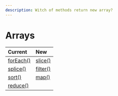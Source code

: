 ```yaml
---
description: Witch of methods return new array?
---
```


# Arrays

| Current | New |
| :--- | :--- |
| [forEach\(\)](https://developer.mozilla.org/ru/docs/Web/JavaScript/Reference/Global_Objects/Array/forEach) | [slice\(\)](https://developer.mozilla.org/ru/docs/Web/JavaScript/Reference/Global_Objects/Array/slice) |
| [splice\(\)](https://developer.mozilla.org/ru/docs/Web/JavaScript/Reference/Global_Objects/Array/splice) | [filter\(\)](https://developer.mozilla.org/ru/docs/Web/JavaScript/Reference/Global_Objects/Array/filter) |
| [sort\(\)](https://developer.mozilla.org/ru/docs/Web/JavaScript/Reference/Global_Objects/Array/sort) | [map\(\)](https://developer.mozilla.org/ru/docs/Web/JavaScript/Reference/Global_Objects/Array/map) |
| [reduce\(\)](https://developer.mozilla.org/ru/docs/Web/JavaScript/Reference/Global_Objects/Array/Reduce) |  |



